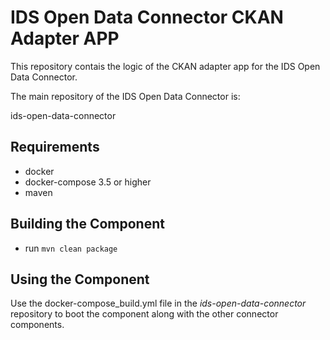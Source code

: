 # IDS Open Data Connector CKAN Adapter APP

This repository contais the logic of the CKAN adapter app for the IDS Open Data Connector.

The main repository of the IDS Open Data Connector is: 

ids-open-data-connector

## Requirements
* docker
* docker-compose 3.5 or higher
* maven

## Building the Component
* run ``mvn clean package``

## Using the Component
Use the docker-compose_build.yml file in the *ids-open-data-connector* repository to boot the component along with the 
other connector components.

